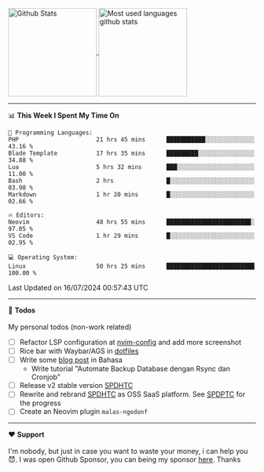 <a href="https://github.com/anuraghazra/github-readme-stats">
  <img 
        height=180
        align="center" 
        src="https://github-readme-stats.vercel.app/api?username=rizkyilhampra&rank_icon=github&show_icons=true&theme=catppuccin_mocha&hide_border=true&include_all_commits=true&count_private=true&card_width=270" 
        alt="Github Stats" 
    />
</a>
<a href="https://github.com/anuraghazra/github-readme-stats">
  <img 
        height=180
        align="center" 
        src="https://github-readme-stats.vercel.app/api/top-langs/?username=rizkyilhampra&layout=compact&theme=catppuccin_mocha&hide_border=true&langs_count=8" 
        alt="Most used languages github stats" 
    />
</a>

---

<!--START_SECTION:waka-->
📊 **This Week I Spent My Time On** 

```text
💬 Programming Languages: 
PHP                      21 hrs 45 mins      ███████████░░░░░░░░░░░░░░   43.16 % 
Blade Template           17 hrs 35 mins      █████████░░░░░░░░░░░░░░░░   34.88 % 
Lua                      5 hrs 32 mins       ███░░░░░░░░░░░░░░░░░░░░░░   11.00 % 
Bash                     2 hrs               █░░░░░░░░░░░░░░░░░░░░░░░░   03.98 % 
Markdown                 1 hr 20 mins        █░░░░░░░░░░░░░░░░░░░░░░░░   02.66 % 

🔥 Editors: 
Neovim                   48 hrs 55 mins      ████████████████████████░   97.05 % 
VS Code                  1 hr 29 mins        █░░░░░░░░░░░░░░░░░░░░░░░░   02.95 % 

💻 Operating System: 
Linux                    50 hrs 25 mins      █████████████████████████   100.00 % 
```


 Last Updated on 16/07/2024 00:57:43 UTC
<!--END_SECTION:waka-->

---

📒 **Todos**
<br>
<br>
My personal todos (non-work related)
- [ ] Refactor LSP configuration at [nvim-config](https://github.com/rizkyilhampra/nvim-config) and add more screenshot
- [ ] Rice bar with Waybar/AGS in [dotfiles](https://github.com/rizkyilhampra/dotfilesv2)
- [ ] Write some [blog post](https://github.com/rizkyilhampra/rizkyilhampra.github.io) in Bahasa
  - Write tutorial "Automate Backup Database dengan Rsync dan Cronjob"
- [ ] Release v2 stable version [SPDHTC](https://github.com/rizkyilhampra/spdhtc)
- [ ] Rewrite and rebrand [SPDHTC](https://github.com/rizkyilhampra/spdhtc) as OSS SaaS platform. See [SPDPTC](https://github.com/SPDPTC/SPDPTC) for the progress
- [ ] Create an Neovim plugin `malas-ngodonf`

---

♥️  **Support**
<br>
<br>
I'm nobody, but just in case you want to waste your money, i can help you 😈. I was open Github Sponsor, you can being my sponsor [here](https://github.com/sponsors/rizkyilhampra). Thanks
